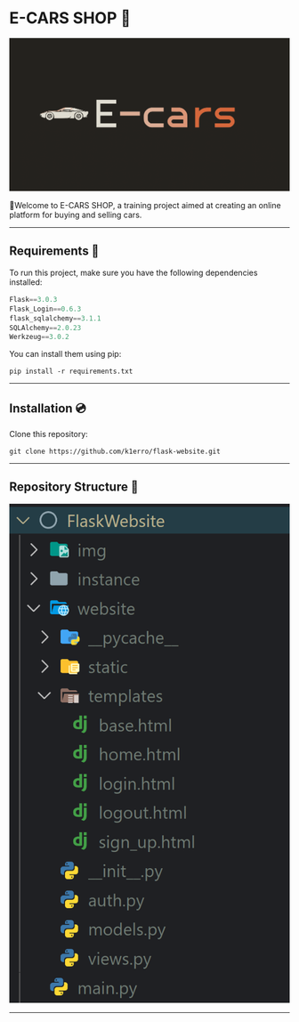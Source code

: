 # E-CARS SHOP 🚗
![alt text](/img/logo.png)

👋Welcome to E-CARS SHOP, a training project aimed at creating an online platform for buying and selling cars.
___
## Requirements 🏇

To run this project, make sure you have the following dependencies installed:

```python
Flask==3.0.3
Flask_Login==0.6.3
flask_sqlalchemy==3.1.1
SQLAlchemy==2.0.23
Werkzeug==3.0.2
```
You can install them using pip:
```
pip install -r requirements.txt
```
___

## Installation 💿

Clone this repository:

```
git clone https://github.com/k1erro/flask-website.git
```
___
## Repository Structure 🌳
![alt text](/img/repo_structure.png)
___
